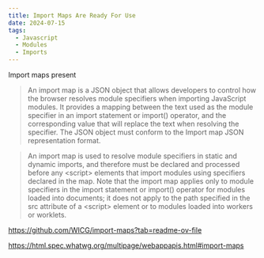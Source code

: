 ```yaml
---
title: Import Maps Are Ready For Use
date: 2024-07-15
tags:
  - Javascript
  - Modules
  - Imports
---
```


Import maps present

> An import map is a JSON object that allows developers to control how the browser resolves module specifiers when importing JavaScript modules. It provides a mapping between the text used as the module specifier in an import statement or import() operator, and the corresponding value that will replace the text when resolving the specifier. The JSON object must conform to the Import map JSON representation format.


>
> An import map is used to resolve module specifiers in static and dynamic imports, and therefore must be declared and processed before any &lt;script> elements that import modules using specifiers declared in the map. Note that the import map applies only to module specifiers in the import statement or import() operator for modules loaded into documents; it does not apply to the path specified in the src attribute of a &lt;script> element or to modules loaded into workers or worklets.

<https://github.com/WICG/import-maps?tab=readme-ov-file>

<https://html.spec.whatwg.org/multipage/webappapis.html#import-maps>
